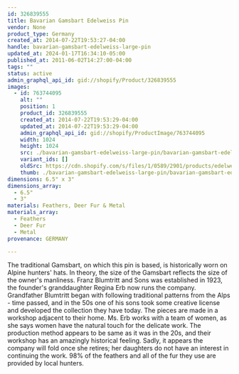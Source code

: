 ```yaml
---
id: 326839555
title: Bavarian Gamsbart Edelweiss Pin
vendor: None
product_type: Germany
created_at: 2014-07-22T19:53:27-04:00
handle: bavarian-gamsbart-edelweiss-large-pin
updated_at: 2024-01-17T16:34:10-05:00
published_at: 2011-06-02T14:27:00-04:00
tags: ""
status: active
admin_graphql_api_id: gid://shopify/Product/326839555
images:
  - id: 763744095
    alt: ""
    position: 1
    product_id: 326839555
    created_at: 2014-07-22T19:53:29-04:00
    updated_at: 2014-07-22T19:53:29-04:00
    admin_graphql_api_id: gid://shopify/ProductImage/763744095
    width: 1024
    height: 1024
    src: ./bavarian-gamsbart-edelweiss-large-pin/bavarian-gamsbart-edelweiss-large-pin__0.jpg
    variant_ids: []
    oldSrc: https://cdn.shopify.com/s/files/1/0589/2901/products/edelweissepin.jpeg?v=1406073209
    thumb: ./bavarian-gamsbart-edelweiss-large-pin/bavarian-gamsbart-edelweiss-large-pin__0-thumb.jpg
dimensions: 6.5" x 3"
dimensions_array:
  - 6.5"
  - 3"
materials: Feathers, Deer Fur & Metal
materials_array:
  - Feathers
  - Deer Fur
  - Metal
provenance: GERMANY

---
```


The traditional Gamsbart, on which this pin is based, is historically worn on Alpine hunters' hats. In theory, the size of the Gamsbart reflects the size of the owner's manliness. Franz Blumtritt and Sons was established in 1923, the founder's granddaughter Regina Erb now runs the company. Grandfather Blumtritt began with following traditional patterns from the Alps - time passed, and in the 50s one of his sons took some creative license and developed the collection they have today. The pieces are made in a workshop adjacent to their home. Ms. Erb works with a team of women, as she says women have the natural touch for the delicate work. The production method appears to be same as it was in the 20s, and their workshop has an amazingly historical feeling. Sadly, it appears the company will fold once she retires; her daughters do not have an interest in continuing the work. 98% of the feathers and all of the fur they use are provided by local hunters.